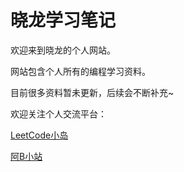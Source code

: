 # 晓龙学习笔记

欢迎来到晓龙的个人网站。

网站包含个人所有的编程学习资料。

目前很多资料暂未更新，后续会不断补充~

欢迎关注个人交流平台：

[LeetCode小岛](https://leetcode.cn/u/longcoding/)

[阿B小站](space.bilibili.com/471943597)
